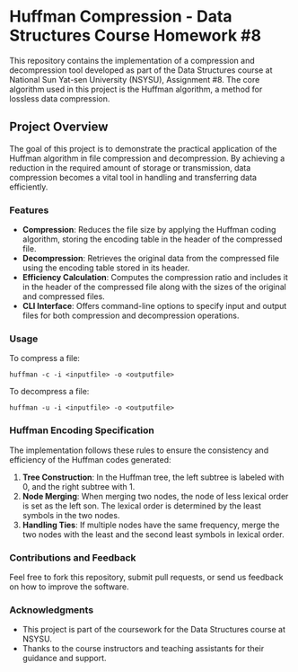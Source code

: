 # Huffman Compression - Data Structures Course Homework #8

This repository contains the implementation of a compression and decompression tool developed as part of the Data Structures course at National Sun Yat-sen University (NSYSU), Assignment #8. The core algorithm used in this project is the Huffman algorithm, a method for lossless data compression.

## Project Overview

The goal of this project is to demonstrate the practical application of the Huffman algorithm in file compression and decompression. By achieving a reduction in the required amount of storage or transmission, data compression becomes a vital tool in handling and transferring data efficiently.

### Features

- **Compression**: Reduces the file size by applying the Huffman coding algorithm, storing the encoding table in the header of the compressed file.
- **Decompression**: Retrieves the original data from the compressed file using the encoding table stored in its header.
- **Efficiency Calculation**: Computes the compression ratio and includes it in the header of the compressed file along with the sizes of the original and compressed files.
- **CLI Interface**: Offers command-line options to specify input and output files for both compression and decompression operations.

### Usage

To compress a file:

`huffman -c -i <inputfile> -o <outputfile>`

To decompress a file:

`huffman -u -i <inputfile> -o <outputfile>`


### Huffman Encoding Specification

The implementation follows these rules to ensure the consistency and efficiency of the Huffman codes generated:

1. **Tree Construction**: In the Huffman tree, the left subtree is labeled with 0, and the right subtree with 1.
2. **Node Merging**: When merging two nodes, the node of less lexical order is set as the left son. The lexical order is determined by the least symbols in the two nodes.
3. **Handling Ties**: If multiple nodes have the same frequency, merge the two nodes with the least and the second least symbols in lexical order.

### Contributions and Feedback

Feel free to fork this repository, submit pull requests, or send us feedback on how to improve the software.

### Acknowledgments

- This project is part of the coursework for the Data Structures course at NSYSU.
- Thanks to the course instructors and teaching assistants for their guidance and support.


